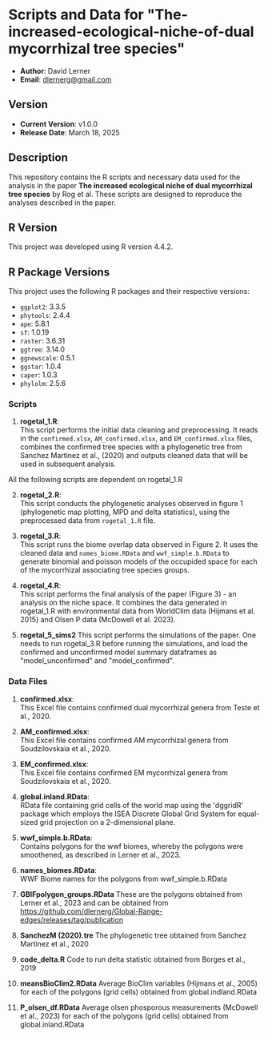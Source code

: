 # Scripts and Data for "The-increased-ecological-niche-of-dual mycorrhizal tree species"

- **Author**: David Lerner
- **Email**: dlernerg@gmail.com

## Version

- **Current Version**: v1.0.0
- **Release Date**: March 18, 2025

## Description

This repository contains the R scripts and necessary data used for the analysis in the paper **The increased ecological niche of dual mycorrhizal tree species** by Rog et al. These scripts are designed to reproduce the analyses described in the paper.

## R Version

This project was developed using R version 4.4.2.

## R Package Versions

This project uses the following R packages and their respective versions:

- `ggplot2`: 3.3.5
- `phytools`: 2.4.4
- `ape`: 5.8.1
- `sf`: 1.0.19
- `raster`: 3.6.31
- `ggtree`: 3.14.0
- `ggnewscale`: 0.5.1
- `ggstar`: 1.0.4
- `caper`: 1.0.3
- `phylolm`: 2.5.6

### Scripts

1. **rogetal_1.R**:  
   This script performs the initial data cleaning and preprocessing. It reads in the `confirmed.xlsx`, `AM_confirmed.xlsx`, and `EM_confirmed.xlsx` files, combines the confirmed tree species with a phylogenetic tree from Sanchez Martinez et al., (2020) and outputs cleaned data that will be used in subsequent analysis.

All the following scripts are dependent on rogetal_1.R

2. **rogetal_2.R**:  
   This script conducts the phylogenetic analyses observed in figure 1 (phylogenetic map plotting, MPD and delta statistics), using the preprocessed data from `rogetal_1.R` file. 

3. **rogetal_3.R**:  
   This script runs the biome overlap data observed in Figure 2. It uses the cleaned data and `names_biome.RData` and `wwf_simple.b.RData` to generate binomial and poisson models of the occupided space for each of the mycorrhizal associating tree species groups.

4. **rogetal_4.R**:  
   This script performs the final analysis of the paper (Figure 3) - an analysis on the niche space. It combines the data generated in rogetal_1.R with environmental data from WorldClim data (Hijmans et al. 2015) and Olsen P data (McDowell et al. 2023).

5. **rogetal_5_sims2**
   This script performs the simulations of the paper. One needs to run rogetal_3.R before running the simulations, and load the confirmed and unconfirmed model summary dataframes as "model_unconfirmed" and "model_confirmed".
     
### Data Files

1. **confirmed.xlsx**:  
   This Excel file contains confirmed dual mycorrhizal genera from Teste et al., 2020.

2. **AM_confirmed.xlsx**:  
   This Excel file contains confirmed AM mycorrhizal genera from Soudzilovskaia et al., 2020.

3. **EM_confirmed.xlsx**:  
   This Excel file contains confirmed EM mycorrhizal genera from Soudzilovskaia et al., 2020.

4. **global.inland.RData**:  
   RData file containing grid cells of the world map using the 'dggridR' package which employs the ISEA Discrete Global Grid System for equal-sized grid projection on a 2-dimensional plane.

5. **wwf_simple.b.RData**:  
   Contains polygons for the wwf biomes, whereby the polygons were smoothened, as described in Lerner et al., 2023.

6. **names_biomes.RData**:  
   WWF Biome names for the polygons from wwf_simple.b.RData

7. **GBIFpolygon_groups.RData**
   These are the polygons obtained from Lerner et al., 2023 and can be obtained from https://github.com/dlernerg/Global-Range-edges/releases/tag/publication

8. **SanchezM (2020).tre**
   The phylogenetic tree obtained from Sanchez Martinez et al., 2020

9. **code_delta.R**
    Code to run delta statistic obtained from Borges et al., 2019

10. **meansBioClim2.RData**
    Average BioClim variables (Hijmans et al., 2005) for each of the polygons (grid cells) obtained from global.indland.RData
    
11. **P_olsen_df.RData**
    Average olsen phosporous measurements (McDowell et al., 2023) for each of the polygons (grid cells) obtained from global.inland.RData 

